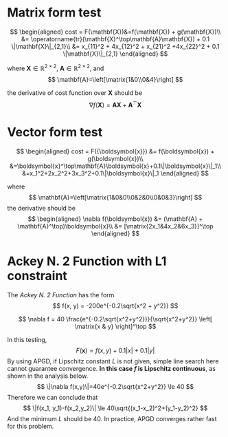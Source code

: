 # Matrix form test

$$
\begin{aligned}
cost = F(\mathbf{X})&=f(\mathbf{X}) + g(\mathbf{X})\\
&= \operatorname{tr}(\mathbf{X}^\top\mathbf{A}\mathbf{X}) + 0.1 \|\mathbf{X}\|_{2,1}\\
&= x_{11}^2 + 4x_{12}^2 + x_{21}^2 +4x_{22}^2 + 0.1 \|\mathbf{X}\|_{2,1}
\end{aligned}
$$

where $\mathbf{X} \in \mathbb{R}^{2\times 2}$, $\mathbf{A} \in \mathbb{R}^{2\times 2}$, and
$$
\mathbf{A}=\left[\matrix{1&0\\0&4}\right]
$$

the derivative of cost function over $\mathbf{X}$ should be
$$
\nabla f(\mathbf{X}) = \mathbf{AX}+\mathbf{A}^\top\mathbf{X}
$$

# Vector form test

$$
\begin{aligned}
cost = F({\boldsymbol{x}}) &= f(\boldsymbol{x}) + g(\boldsymbol{x})\\
&=\boldsymbol{x}^\top\mathbf{A}\boldsymbol{x}+0.1\|\boldsymbol{x}\|_1\\
&=x_1^2+2x_2^2+3x_3^2+0.1\|\boldsymbol{x}\|_1
\end{aligned}
$$

where
$$
\mathbf{A}=\left[\matrix{1&0&0\\0&2&0\\0&0&3}\right]
$$
the derivative should be
$$
\begin{aligned}
\nabla f(\boldsymbol{x}) &= (\mathbf{A} + \mathbf{A}^\top)\boldsymbol{x}\\
&= [\matrix{2x_1&4x_2&6x_3}]^\top
\end{aligned}
$$

# Ackey N. 2 Function with L1 constraint

The *Ackey N. 2 Function* has the form
$$
f(x, y) = -200e^{-0.2\sqrt{x^2 + y^2}}
$$

$$
\nabla f = 
40 \frac{e^{-0.2\sqrt{x^2+y^2}}}{\sqrt{x^2+y^2}}
\left[
\matrix{x & y}
\right]^\top
$$

In this testing,
$$
F(\boldsymbol{x})=f(x, y)+0.1|x|+0.1|y|
$$
By using APGD, if Lipschitz constant $L$ is not given, simple line search here cannot guarantee convergence. **In this case $f$ is Lipschitz continuous**, as shown in the analysis below.
$$
\|\nabla f(x,y)\|=40e^{-0.2\sqrt{x^2+y^2}}
\le 40
$$
Therefore we can conclude that 
$$
\|f(x_1, y_1)-f(x_2,y_2)\| \le 40\sqrt{(x_1-x_2)^2+(y_1-y_2)^2}
$$
And the minimum $L$ should be 40. In practice, APGD converges rather fast for this problem.